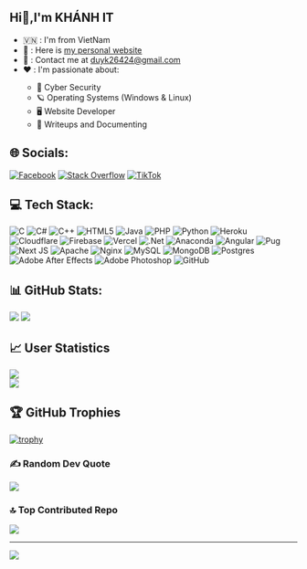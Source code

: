 ## Hi👋,I'm KHÁNH IT
<ul>
<li>🇻🇳 : I'm from VietNam</li>
<li>👀 : Here is <a href="https://www.facebook.com/?locale=vi_VN">my personal website </a> 
<li>📧 : Contact me at <a href="duyk26424@gmail.com">duyk26424@gmail.com</a> </li>
<li>❤️ : I'm passionate about:</li>
  <ul>
      <li>🔐 Cyber Security</li>
      <li>🪐 Operating Systems (Windows & Linux)</li>
      <li>🖥️ Website Developer</li>
      <li>📝 Writeups and Documenting</li>
  </ul>
</ul>

## 🌐 Socials:
[![Facebook](https://img.shields.io/badge/Facebook-%231877F2.svg?logo=Facebook&logoColor=white)](https://facebook.com/https://www.facebook.com/?locale=vi_VN) 
[![Stack Overflow](https://img.shields.io/badge/-Stackoverflow-FE7A16?logo=stack-overflow&logoColor=white)](https://stackoverflow.com/users/https://stackoverflow.com/users/18328208/kh%c3%a1nh-duy) 
[![TikTok](https://img.shields.io/badge/TikTok-%23000000.svg?logo=TikTok&logoColor=white)](https://tiktok.com/@https://www.tiktok.com/@duykhanh2923?is_from_webapp=1&sender_device=pc) 

## 💻 Tech Stack:
![C](https://img.shields.io/badge/c-%2300599C.svg?style=plastic&logo=c&logoColor=white) ![C#](https://img.shields.io/badge/c%23-%23239120.svg?style=plastic&logo=csharp&logoColor=white) ![C++](https://img.shields.io/badge/c++-%2300599C.svg?style=plastic&logo=c%2B%2B&logoColor=white) ![HTML5](https://img.shields.io/badge/html5-%23E34F26.svg?style=plastic&logo=html5&logoColor=white) ![Java](https://img.shields.io/badge/java-%23ED8B00.svg?style=plastic&logo=openjdk&logoColor=white) ![PHP](https://img.shields.io/badge/php-%23777BB4.svg?style=plastic&logo=php&logoColor=white) ![Python](https://img.shields.io/badge/python-3670A0?style=plastic&logo=python&logoColor=ffdd54) ![Heroku](https://img.shields.io/badge/heroku-%23430098.svg?style=plastic&logo=heroku&logoColor=white) ![Cloudflare](https://img.shields.io/badge/Cloudflare-F38020?style=plastic&logo=Cloudflare&logoColor=white) ![Firebase](https://img.shields.io/badge/firebase-%23039BE5.svg?style=plastic&logo=firebase) ![Vercel](https://img.shields.io/badge/vercel-%23000000.svg?style=plastic&logo=vercel&logoColor=white) ![.Net](https://img.shields.io/badge/.NET-5C2D91?style=plastic&logo=.net&logoColor=white) ![Anaconda](https://img.shields.io/badge/Anaconda-%2344A833.svg?style=plastic&logo=anaconda&logoColor=white) ![Angular](https://img.shields.io/badge/angular-%23DD0031.svg?style=plastic&logo=angular&logoColor=white) ![Pug](https://img.shields.io/badge/Pug-FFF?style=plastic&logo=pug&logoColor=A86454) ![Next JS](https://img.shields.io/badge/Next-black?style=plastic&logo=next.js&logoColor=white) ![Apache](https://img.shields.io/badge/apache-%23D42029.svg?style=plastic&logo=apache&logoColor=white) ![Nginx](https://img.shields.io/badge/nginx-%23009639.svg?style=plastic&logo=nginx&logoColor=white) ![MySQL](https://img.shields.io/badge/mysql-4479A1.svg?style=plastic&logo=mysql&logoColor=white) ![MongoDB](https://img.shields.io/badge/MongoDB-%234ea94b.svg?style=plastic&logo=mongodb&logoColor=white) ![Postgres](https://img.shields.io/badge/postgres-%23316192.svg?style=plastic&logo=postgresql&logoColor=white) ![Adobe After Effects](https://img.shields.io/badge/Adobe%20After%20Effects-9999FF.svg?style=plastic&logo=Adobe%20After%20Effects&logoColor=white) ![Adobe Photoshop](https://img.shields.io/badge/adobe%20photoshop-%2331A8FF.svg?style=plastic&logo=adobe%20photoshop&logoColor=white) ![GitHub](https://img.shields.io/badge/github-%23121011.svg?style=plastic&logo=github&logoColor=white)


    

## 📊 GitHub Stats:
![](https://github-readme-stats.vercel.app/api?username=hoangkhanhdev&show_icons=true&theme=react&border_color=61dafb&hide_border=true&rank_icon=github&include_all_commits=true)
![](https://github-readme-stats.vercel.app/api/top-langs/?username=hoangkhanhdev&hide=c%23,powershell,Mathematica,Ruby,Objective-C,Objective-C%2b%2b,Cuda&title_color=61dafb&text_color=ffffff&icon_color=61dafb&bg_color=20232a&langs_count=8&layout=compact&border_color=61dafb&hide_border=true)

## 📈 User Statistics
![](https://github-readme-streak-stats.herokuapp.com/?user=lucthienphong1120&amp;bg_color=30,e96443,904e95&amp;title_color=fff&amp;text_color=fff&amp;theme=radical&amp;hide_border=true)<br/>
![](https://github-profile-summary-cards.vercel.app/api/cards/profile-details?username=lucthienphong1120&amp;theme=dracula)
## 🏆 GitHub Trophies
[![trophy](https://github-trophies.vercel.app/?username=lucthienphong1120&theme=onedark)](https://github.com/lucthienphong1120/github-trophies)

### ✍️ Random Dev Quote
![](https://quotes-github-readme.vercel.app/api?type=horizontal&theme=light)

### 🔝 Top Contributed Repo
![](https://github-contributor-stats.vercel.app/api?username=kevinlkhanhss&limit=5&theme=dark&combine_all_yearly_contributions=true)

---
[![](https://visitcount.itsvg.in/api?id=kevinlkhanhss&icon=0&color=0)](https://visitcount.itsvg.in)

<!-- Proudly created with GPRM ( https://gprm.itsvg.in ) -->
